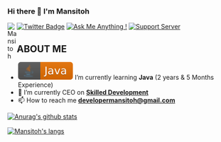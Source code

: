### Hi there 👋 I'm Mansitoh

[![Twitter Badge](https://img.shields.io/badge/-Mansitoh-blue?style=plastic-square&logo=twitter&logoColor=white&link=https://www.twitter.com/Mansitoh_Py)](https://twitter.com/Mansitoh_Py)
[![Ask Me Anything !](https://img.shields.io/badge/Ask%20me-anything-1abc9c.svg)](https://GitHub.com/Mansitoh/ama)
[![Support Server](https://img.shields.io/discord/591914197219016707.svg?color=7289da&label=Skilled&logo=discord&style=flat-square)]([https://discord.com/invite/SzjwuhhVty])
<a href="https://discordapp.com/users/504384677335793675/">
  <img align="left" alt="Mansitoh" width="21px" src="https://raw.githubusercontent.com/anuraghazra/anuraghazra/master/assets/discord-round.svg" />
</a>

## ABOUT ME
- [![java](https://raw.githubusercontent.com/aleen42/badges/master/src/java.svg)](https://badges.aleen42.com/src/java.svg) I’m currently learning **Java** (2 years & 5 Months Experience)
- 🔭 I’m currently CEO on [**Skilled Development**](https://github.com/Skilled-Development)
- 📫 How to reach me **developermansitoh@gmail.com**

[![Anurag's github stats](https://github-readme-stats.vercel.app/api?username=Mansitoh&theme=merko)](https://github.com/Mansitoh)


<a href="https://github.com/Mansitoh">
  <img align="center" src="https://github-readme-stats.vercel.app/api/top-langs/?username=Mansitoh&layout=compact&theme=merko" alt="Mansitoh's langs" />
</a>
